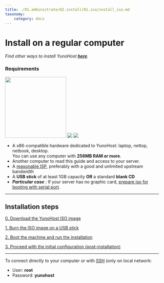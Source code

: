 ```yaml
---
title: ./01.administrate/02.install/01.iso/install_iso.md
taxonomy:
    category: docs
---
```

# Install on a regular computer

*Find other ways to install YunoHost **[here](/install)**.*

### Requirements

<img src="/images/laptop.png" width=200>
<img src="/images/desktop.jpg">
<img src="/images/nettop.jpg">

* A x86-compatible hardware dedicated to YunoHost: laptop, nettop, netbook, desktop.    
You can use any computer with **256MB RAM or more**.
* Another computer to read this guide and access to your server.
* A [reasonable ISP](/isp), preferably with a good and unlimited upstream bandwidth
* A **USB stick** of at least 1GB capacity **OR** a standard **blank CD**
* ***Particular case*** : If your server has no graphic card, [prepare iso for booting with serial port](https://github.com/luffah/debian-mkserialiso).

---

## Installation steps


<a class="btn btn-lg btn-default" href="/images">0. Download the YunoHost ISO image</a>

<a class="btn btn-lg btn-default" href="/burn_or_copy_iso">1. Burn the ISO image on a USB stick</a>

<a class="btn btn-lg btn-default" href="/boot_and_graphical_install">2. Boot the machine and run the installation</a>

<a class="btn btn-lg btn-default" href="/postinstall">3. Proceed with the initial configuration (post-installation)</a>

---

To connect directly to your computer or with [SSH](/ssh) (only on local network:
* User: **root**
* Password: **yunohost**

